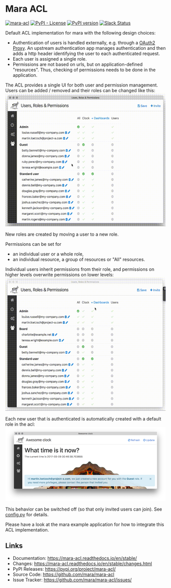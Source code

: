 # Mara ACL

[![mara-acl](https://github.com/mara/mara-acl/actions/workflows/build.yaml/badge.svg)](https://github.com/mara/mara-page/actions/workflows/build.yaml)
[![PyPI - License](https://img.shields.io/pypi/l/mara-acl.svg)](https://github.com/mara/mara-acl/blob/master/LICENSE)
[![PyPI version](https://badge.fury.io/py/mara-acl.svg)](https://badge.fury.io/py/mara-acl)
[![Slack Status](https://img.shields.io/badge/slack-join_chat-white.svg?logo=slack&style=social)](https://communityinviter.com/apps/mara-users/public-invite)

Default ACL implementation for mara with the following design choices:

- Authentication of users is handled externally, e.g. through a [OAuth2 Proxy](https://github.com/oauth2-proxy/oauth2-proxy). 
  An upstream authentication app manages authentication and then adds a http header identifying the user to each authenticated request.
- Each user is assigned a single role.
- Permissions are not based on urls, but on application-defined "resources". 
  Thus, checking of permissions needs to be done in the application.

The ACL provides a single UI for both user and permission management. 
Users can be added / removed and their roles can be changed like this:
![User management](https://github.com/mara/mara-acl/raw/master/docs/_static/users-and-roles.gif)

New roles are created by moving a user to a new role.

Permissions can be set for 

- an individual user or a whole role,
- an individual resource, a group of resources or "All" resources.

Individual users inherit permissions from their role, and permissions on higher levels overwrite permissions on lower levels:
![User management](https://github.com/mara/mara-acl/raw/master/docs/_static/permissions.gif)


Each new user that is authenticated is automatically created 
with a default role in the acl:
![User management](https://github.com/mara/mara-acl/raw/master/docs/_static/automatic-user-creation.png)

This behavior can be switched off (so that only invited users can join). See [config.py](https://github.com/mara/mara-acl/blob/master/mara_acl/config.py) for details. 


Please have a look at the mara example application for how to integrate this ACL implementation.


## Links

* Documentation: https://mara-acl.readthedocs.io/en/stable/
* Changes: https://mara-acl.readthedocs.io/en/stable/changes.html
* PyPI Releases: https://pypi.org/project/mara-acl/
* Source Code: https://github.com/mara/mara-acl
* Issue Tracker: https://github.com/mara/mara-acl/issues/
